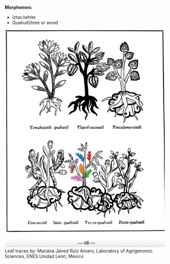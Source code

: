 
**Morphemes:**

- Iztac/white
- Quahuitl/tree or wood

![M_ID040_p068_05_Iztac-quahuitl.png](assets/M_ID040_p068_05_Iztac-quahuitl.png)  
Leaf traces by: Mariana Jaired Ruíz Amaro, Laboratory of Agrigenomic Sciences, ENES Unidad León, México  
